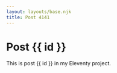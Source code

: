 ```yaml
---
layout: layouts/base.njk
title: Post 4141
---
```


# Post {{ id }}

This is post {{ id }} in my Eleventy project.
